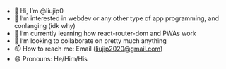 - 👋 Hi, I’m @liujip0
- 👀 I’m interested in webdev or any other type of app programming, and conlanging (idk why)
- 🌱 I’m currently learning how react-router-dom and PWAs work
- 💞️ I’m looking to collaborate on pretty much anything
- 📫 How to reach me: Email (liujip2020@gmail.com)
- 😄 Pronouns: He/Him/His

<!---
liujip0/liujip0 is a ✨ special ✨ repository because its `README.md` (this file) appears on your GitHub profile.
You can click the Preview link to take a look at your changes.
--->
